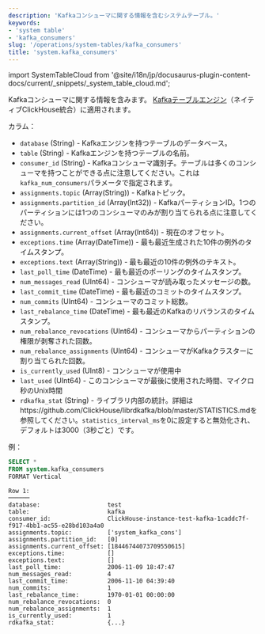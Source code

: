 ```yaml
---
description: 'Kafkaコンシューマに関する情報を含むシステムテーブル。'
keywords:
- 'system table'
- 'kafka_consumers'
slug: '/operations/system-tables/kafka_consumers'
title: 'system.kafka_consumers'
---
```


import SystemTableCloud from '@site/i18n/jp/docusaurus-plugin-content-docs/current/_snippets/_system_table_cloud.md';

<SystemTableCloud/>

Kafkaコンシューマに関する情報を含みます。
[Kafkaテーブルエンジン](../../engines/table-engines/integrations/kafka)（ネイティブClickHouse統合）に適用されます。

カラム：

- `database` (String) - Kafkaエンジンを持つテーブルのデータベース。
- `table` (String) - Kafkaエンジンを持つテーブルの名前。
- `consumer_id` (String) - Kafkaコンシューマ識別子。テーブルは多くのコンシューマを持つことができる点に注意してください。これは`kafka_num_consumers`パラメータで指定されます。
- `assignments.topic` (Array(String)) - Kafkaトピック。
- `assignments.partition_id` (Array(Int32)) - KafkaパーティションID。1つのパーティションには1つのコンシューマのみが割り当てられる点に注意してください。
- `assignments.current_offset` (Array(Int64)) - 現在のオフセット。
- `exceptions.time` (Array(DateTime)) - 最も最近生成された10件の例外のタイムスタンプ。
- `exceptions.text` (Array(String)) - 最も最近の10件の例外のテキスト。
- `last_poll_time` (DateTime) - 最も最近のポーリングのタイムスタンプ。
- `num_messages_read` (UInt64) - コンシューマが読み取ったメッセージの数。
- `last_commit_time` (DateTime) - 最も最近のコミットのタイムスタンプ。
- `num_commits` (UInt64) - コンシューマのコミット総数。
- `last_rebalance_time` (DateTime) - 最も最近のKafkaのリバランスのタイムスタンプ。
- `num_rebalance_revocations` (UInt64) - コンシューマからパーティションの権限が剥奪された回数。
- `num_rebalance_assignments` (UInt64) - コンシューマがKafkaクラスターに割り当てられた回数。
- `is_currently_used` (UInt8) - コンシューマが使用中
- `last_used` (UInt64) - このコンシューマが最後に使用された時間、マイクロ秒のUnix時間
- `rdkafka_stat` (String) - ライブラリ内部の統計。詳細はhttps://github.com/ClickHouse/librdkafka/blob/master/STATISTICS.mdを参照してください。`statistics_interval_ms`を0に設定すると無効化され、デフォルトは3000（3秒ごと）です。

例：

```sql
SELECT *
FROM system.kafka_consumers
FORMAT Vertical
```

```text
Row 1:
──────
database:                   test
table:                      kafka
consumer_id:                ClickHouse-instance-test-kafka-1caddc7f-f917-4bb1-ac55-e28bd103a4a0
assignments.topic:          ['system_kafka_cons']
assignments.partition_id:   [0]
assignments.current_offset: [18446744073709550615]
exceptions.time:            []
exceptions.text:            []
last_poll_time:             2006-11-09 18:47:47
num_messages_read:          4
last_commit_time:           2006-11-10 04:39:40
num_commits:                1
last_rebalance_time:        1970-01-01 00:00:00
num_rebalance_revocations:  0
num_rebalance_assignments:  1
is_currently_used:          1
rdkafka_stat:               {...}

```
